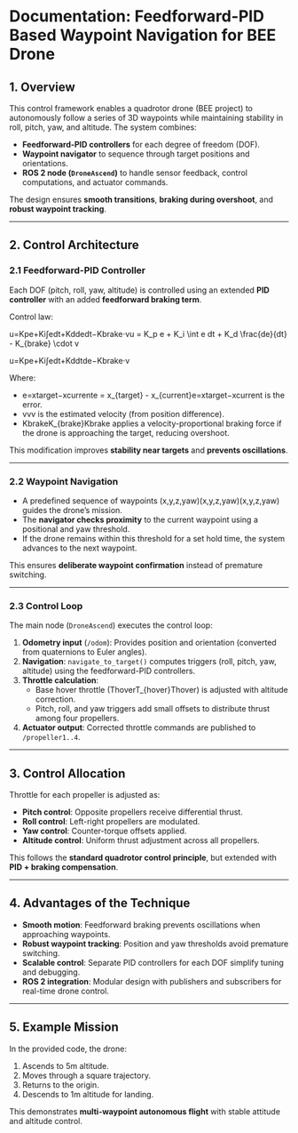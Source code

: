 # Documentation: Feedforward-PID Based Waypoint Navigation for BEE Drone

## 1. Overview

This control framework enables a quadrotor drone (BEE project) to autonomously follow a series of 3D waypoints while maintaining stability in roll, pitch, yaw, and altitude. The system combines:

- **Feedforward-PID controllers** for each degree of freedom (DOF).
- **Waypoint navigator** to sequence through target positions and orientations.
- **ROS 2 node (`DroneAscend`)** to handle sensor feedback, control computations, and actuator commands.

The design ensures **smooth transitions**, **braking during overshoot**, and **robust waypoint tracking**.

---

## 2. Control Architecture

### 2.1 Feedforward-PID Controller

Each DOF (pitch, roll, yaw, altitude) is controlled using an extended **PID controller** with an added **feedforward braking term**.

Control law:

u=Kpe+Ki∫edt+Kddedt−Kbrake⋅vu = K_p e + K_i \int e dt + K_d \frac{de}{dt} - K_{brake} \cdot v

u=Kpe+Ki∫edt+Kddtde−Kbrake⋅v

Where:

- e=xtarget−xcurrente = x_{target} - x_{current}e=xtarget−xcurrent is the error.
- vvv is the estimated velocity (from position difference).
- KbrakeK_{brake}Kbrake applies a velocity-proportional braking force if the drone is approaching the target, reducing overshoot.

This modification improves **stability near targets** and **prevents oscillations**.

---

### 2.2 Waypoint Navigation

- A predefined sequence of waypoints (x,y,z,yaw)(x,y,z,yaw)(x,y,z,yaw) guides the drone’s mission.
- The **navigator checks proximity** to the current waypoint using a positional and yaw threshold.
- If the drone remains within this threshold for a set hold time, the system advances to the next waypoint.

This ensures **deliberate waypoint confirmation** instead of premature switching.

---

### 2.3 Control Loop

The main node (`DroneAscend`) executes the control loop:

1. **Odometry input** (`/odom`): Provides position and orientation (converted from quaternions to Euler angles).
2. **Navigation**: `navigate_to_target()` computes triggers (roll, pitch, yaw, altitude) using the feedforward-PID controllers.
3. **Throttle calculation**:
    - Base hover throttle (ThoverT_{hover}Thover) is adjusted with altitude correction.
    - Pitch, roll, and yaw triggers add small offsets to distribute thrust among four propellers.
4. **Actuator output**: Corrected throttle commands are published to `/propeller1..4`.

---

## 3. Control Allocation

Throttle for each propeller is adjusted as:

- **Pitch control**: Opposite propellers receive differential thrust.
- **Roll control**: Left-right propellers are modulated.
- **Yaw control**: Counter-torque offsets applied.
- **Altitude control**: Uniform thrust adjustment across all propellers.

This follows the **standard quadrotor control principle**, but extended with **PID + braking compensation**.

---

## 4. Advantages of the Technique

- **Smooth motion**: Feedforward braking prevents oscillations when approaching waypoints.
- **Robust waypoint tracking**: Position and yaw thresholds avoid premature switching.
- **Scalable control**: Separate PID controllers for each DOF simplify tuning and debugging.
- **ROS 2 integration**: Modular design with publishers and subscribers for real-time drone control.

---

## 5. Example Mission

In the provided code, the drone:

1. Ascends to 5m altitude.
2. Moves through a square trajectory.
3. Returns to the origin.
4. Descends to 1m altitude for landing.

This demonstrates **multi-waypoint autonomous flight** with stable attitude and altitude control.
